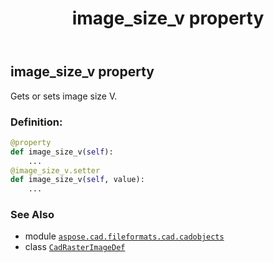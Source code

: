 ﻿---
title: image_size_v property
second_title: Aspose.CAD for Python via .NET API References
description: 
type: docs
weight: 170
url: /python-net/aspose.cad.fileformats.cad.cadobjects/cadrasterimagedef/image_size_v/
is_root: false
---

## image_size_v property


Gets or sets image size V.
### Definition:
```python
@property
def image_size_v(self):
    ...
@image_size_v.setter
def image_size_v(self, value):
    ...
```

### See Also
* module [`aspose.cad.fileformats.cad.cadobjects`](../../)
* class [`CadRasterImageDef`](/cad/python-net/aspose.cad.fileformats.cad.cadobjects/cadrasterimagedef)
